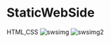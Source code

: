 # StaticWebSide
HTML,CSS
![swsimg](https://user-images.githubusercontent.com/91636225/160650958-b0f2c1ab-ceaf-4689-b2b3-f81960941634.png)
![swsimg2](https://user-images.githubusercontent.com/91636225/160651284-9f7f3fbb-cb5d-4a8f-b86c-efdf01ac85ce.png)
